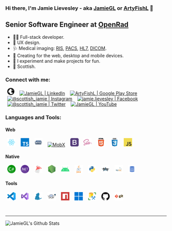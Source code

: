 ### Hi there, I'm Jamie Lievesley - aka [JamieGL][website] or [ArtyFishL][artyfishl] 👋

## Senior Software Engineer at [OpenRad][openrad]

- 👨‍💻 Full-stack developer.
- 🎨 UX design.
- 🩺 Medical imaging: [RIS][ris], [PACS][pacs], [HL7][hl7], [DICOM][dicom].
- 📱 Creating for the web, desktop and mobile devices.
- 🧪 I experiment and make projects for fun.
- 🏴󠁧󠁢󠁳󠁣󠁴󠁿 Scottish.

### Connect with me:

[<img hspace="6" alt="jamiegl.co.uk" title="jamiegl.co.uk" width="22px" src="https://raw.githubusercontent.com/iconic/open-iconic/master/svg/globe.svg" />][website]
[<img hspace="6" alt="JamieGL | LinkedIn" title="JamieGL | LinkedIn" width="22px" src="https://cdn.jsdelivr.net/npm/simple-icons@v3/icons/linkedin.svg" />][linkedin]
[<img hspace="6" alt="ArtyFishL | Google Play Store" title="ArtyFishL | Google Play Store" width="22px" src="https://cdn.jsdelivr.net/npm/simple-icons@3.4.1/icons/googleplay.svg" />][googleplay]
[<img hspace="6" alt="@scottish_jamie | Instagram" title="@scottish_jamie | Instagram" width="22px" src="https://cdn.jsdelivr.net/npm/simple-icons@v3/icons/instagram.svg" />][instagram]
[<img hspace="6" alt="jamie.lievesley | Facebook" title="jamie.lievesley | Facebook" width="22px" src="https://cdn.jsdelivr.net/npm/simple-icons@v3/icons/facebook.svg" />][facebook]
[<img hspace="6" alt="@scottish_jamie | Twitter" title="@scottish_jamie | Twitter" width="22px" src="https://cdn.jsdelivr.net/npm/simple-icons@v3/icons/twitter.svg" />][twitter]
[<img hspace="6" alt="JamieGL | YouTube" title="JamieGL | YouTube" width="22px" src="https://cdn.jsdelivr.net/npm/simple-icons@v3/icons/youtube.svg" />][youtube]

### Languages and Tools:

#### Web

[<img hspace="6" alt="React" title="React" width="26px" src="https://raw.githubusercontent.com/github/explore/80688e429a7d4ef2fca1e82350fe8e3517d3494d/topics/react/react.png" />][react]
[<img hspace="6" alt="TypeScript" title="TypeScript" width="26px" src="https://raw.githubusercontent.com/github/explore/80688e429a7d4ef2fca1e82350fe8e3517d3494d/topics/typescript/typescript.png" />][ts]
[<img hspace="6" alt="Less" title="Less" width="26px" src="https://raw.githubusercontent.com/github/explore/80688e429a7d4ef2fca1e82350fe8e3517d3494d/topics/less/less.png" />][less]
[<img hspace="6" alt="MobX" title="MobX" width="26px" src="https://raw.githubusercontent.com/mobxjs/mobx/mobx6/docs/assets/mobx.png" />][mobx]
[<img hspace="6" alt="Bootstrap" title="Bootstrap" width="26px" src="https://raw.githubusercontent.com/github/explore/80688e429a7d4ef2fca1e82350fe8e3517d3494d/topics/bootstrap/bootstrap.png" />][bootstrap]
[<img hspace="6" alt="Sass" title="Sass" width="26px" src="https://raw.githubusercontent.com/github/explore/80688e429a7d4ef2fca1e82350fe8e3517d3494d/topics/sass/sass.png" />][sass]
[<img hspace="6" alt="HTML5" title="HTML5" width="26px" src="https://raw.githubusercontent.com/github/explore/80688e429a7d4ef2fca1e82350fe8e3517d3494d/topics/html/html.png" />][html5]
[<img hspace="6" alt="CSS3" title="CSS3" width="26px" src="https://raw.githubusercontent.com/github/explore/80688e429a7d4ef2fca1e82350fe8e3517d3494d/topics/css/css.png" />][css]
[<img hspace="6" alt="JavaScript" title="JavaScript" width="26px" src="https://raw.githubusercontent.com/github/explore/80688e429a7d4ef2fca1e82350fe8e3517d3494d/topics/javascript/javascript.png" />][js]

#### Native

[<img hspace="6" alt="C#" title="C#" width="26px" src="https://raw.githubusercontent.com/github/explore/80688e429a7d4ef2fca1e82350fe8e3517d3494d/topics/csharp/csharp.png" />][csharp]
[<img hspace="6" alt=".Net" title=".Net" width="26px" src="https://raw.githubusercontent.com/github/explore/80688e429a7d4ef2fca1e82350fe8e3517d3494d/topics/dotnet/dotnet.png" />][dotnet]
[<img hspace="6" alt="SQL Server" title="SQL Server" width="26px" src="https://raw.githubusercontent.com/jamiegluk/jamiegluk/master/img/sqlserver.png" />][sqlserver]
[<img hspace="6" alt="Node.js" title="Node.js" width="26px" src="https://raw.githubusercontent.com/github/explore/80688e429a7d4ef2fca1e82350fe8e3517d3494d/topics/nodejs/nodejs.png" />][nodejs]
[<img hspace="6" alt="Android" title="Android" width="26px" src="https://raw.githubusercontent.com/github/explore/80688e429a7d4ef2fca1e82350fe8e3517d3494d/topics/android/android.png" />][android]
[<img hspace="6" alt="Java" title="Java" width="26px" src="https://raw.githubusercontent.com/github/explore/80688e429a7d4ef2fca1e82350fe8e3517d3494d/topics/java/java.png" />][java]
[<img hspace="6" alt="Python" title="Python" width="26px" src="https://raw.githubusercontent.com/github/explore/80688e429a7d4ef2fca1e82350fe8e3517d3494d/topics/python/python.png" />][python]
[<img hspace="6" alt="Groovy" title="Groovy" width="26px" src="https://raw.githubusercontent.com/github/explore/master/topics/groovy/groovy.png" />][groovy]
[<img hspace="6" alt="MySQL" title="MySQL" width="26px" src="https://raw.githubusercontent.com/github/explore/80688e429a7d4ef2fca1e82350fe8e3517d3494d/topics/mysql/mysql.png" />][mysql]
[<img hspace="6" alt="SQL" title="SQL" width="26px" src="https://raw.githubusercontent.com/github/explore/80688e429a7d4ef2fca1e82350fe8e3517d3494d/topics/sql/sql.png" />][sql]

#### Tools

[<img hspace="6" alt="Visual Studio Code" title="Visual Studio Code" width="26px" src="https://raw.githubusercontent.com/github/explore/80688e429a7d4ef2fca1e82350fe8e3517d3494d/topics/visual-studio-code/visual-studio-code.png" />][vscode]
[<img hspace="6" alt="Visual Studio" title="Visual Studio" width="26px" src="https://raw.githubusercontent.com/jamiegluk/jamiegluk/master/img/visualstudio.svg" />][vs]
[<img hspace="6" alt="Yarn" title="Yarn" width="26px" src="https://raw.githubusercontent.com/jamiegluk/jamiegluk/master/img/yarn.svg" />][yarn]
[<img hspace="6" alt="TortoiseSVN" title="TortoiseSVN" width="26px" src="https://raw.githubusercontent.com/jamiegluk/jamiegluk/master/img/tortoisesvn.png" />][tortoisesvn]
[<img hspace="6" alt="NPM" title="NPM" width="26px" src="https://raw.githubusercontent.com/github/explore/80688e429a7d4ef2fca1e82350fe8e3517d3494d/topics/npm/npm.png" />][npm]
[<img hspace="6" alt="Windows Server" title="Windows Server" width="26px" src="https://raw.githubusercontent.com/github/explore/80688e429a7d4ef2fca1e82350fe8e3517d3494d/topics/windows/windows.png" />][winserver]
[<img hspace="6" alt="SSMS" title="SSMS" width="26px" src="https://raw.githubusercontent.com/jamiegluk/jamiegluk/master/img/ssms.png" />][ssms]
[<img hspace="6" alt="GitHub" title="GitHub" width="26px" src="https://raw.githubusercontent.com/github/explore/78df643247d429f6cc873026c0622819ad797942/topics/github/github.png" />][github]
[<img hspace="6" alt="Git" title="Git" width="26px" src="https://raw.githubusercontent.com/github/explore/80688e429a7d4ef2fca1e82350fe8e3517d3494d/topics/git/git.png" />][git]

<br />

---

<img alt="JamieGL's Github Stats" src="https://github-readme-stats.codestackr.vercel.app/api?username=jamiegluk&show_icons=true&hide_border=true" />

[website]: https://jamiegl.co.uk
[artyfishl]: https://artyfishl.com
[openrad]: https://www.openrad.com/
[ris]: https://en.wikipedia.org/wiki/Radiological_information_system
[pacs]: https://en.wikipedia.org/wiki/Picture_archiving_and_communication_system
[hl7]: http://www.hl7.org/
[dicom]: https://en.wikipedia.org/wiki/DICOM
[linkedin]: https://www.linkedin.com/in/jamie-lievesley
[googleplay]: https://play.google.com/store/apps/developer?id=ArtyFishL
[instagram]: https://www.instagram.com/scottish_jamie/
[facebook]: https://www.facebook.com/jamie.lievesley
[twitter]: https://twitter.com/scottish_jamie
[youtube]: https://www.youtube.com/channel/UCyT8Lb6U9giMoK7FC0-XVyA
[vscode]: https://code.visualstudio.com/
[vs]: https://visualstudio.microsoft.com/
[react]: https://reactjs.org/
[ts]: https://www.typescriptlang.org/
[less]: http://lesscss.org/
[csharp]: https://docs.microsoft.com/en-us/dotnet/csharp/
[dotnet]: https://dotnet.microsoft.com/
[sqlserver]: https://www.microsoft.com/en-gb/sql-server
[mobx]: https://mobx.js.org
[bootstrap]: https://getbootstrap.com/
[nodejs]: https://nodejs.org/en/
[yarn]: https://yarnpkg.com/
[tortoisesvn]: https://tortoisesvn.net/
[sass]: https://sass-lang.com/
[android]: https://developer.android.com/
[java]: https://www.java.com/en/
[python]: https://www.python.org/
[groovy]: https://www.groovy-lang.org/
[mysql]: https://www.mysql.com/
[html5]: https://developer.mozilla.org/en-US/docs/Web/Guide/HTML/HTML5
[css]: https://developer.mozilla.org/en-US/docs/Glossary/CSS
[js]: https://developer.mozilla.org/en-US/docs/Web/JavaScript
[sql]: https://en.wikipedia.org/wiki/SQL
[npm]: https://www.npmjs.com/
[winserver]: https://www.microsoft.com/en-us/windows-server/
[ssms]: https://docs.microsoft.com/en-us/sql/ssms/download-sql-server-management-studio-ssms
[github]: https://github.com
[git]: https://git-scm.com/
